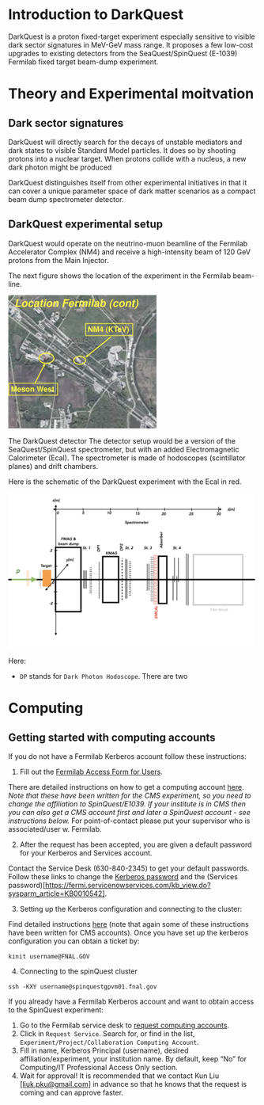 # Introduction to DarkQuest

DarkQuest is a proton fixed-target experiment especially sensitive to visible dark sector signatures in MeV-GeV mass range. 
It proposes a few low-cost upgrades to existing detectors from the SeaQuest/SpinQuest (E-1039) Fermilab fixed target beam-dump experiment.

# Theory and Experimental moitvation 

## Dark sector signatures

DarkQuest will directly search for the decays of unstable mediators and dark states to visible Standard Model particles.
It does so by shooting protons into a nuclear target. 
When protons collide with a nucleus, a new dark photon might be produced

DarkQuest distinguishes itself from other experimental initiatives in that it can cover a unique parameter space 
of dark matter scenarios as a compact beam dump spectrometer detector.

## DarkQuest experimental setup

DarkQuest would operate on the neutrino-muon beamline of the Fermilab Accelerator Complex (NM4) and 
receive a high-intensity beam of 120 GeV protons from the Main Injector. 

The next figure shows the location of the experiment in the Fermilab beam-line.

<p align="left">
  <img src="/images/location2.png" width="300" alt="NM4 Location">
</p>

The DarkQuest detector
The detector setup would be a version of the SeaQuest/SpinQuest spectrometer, but with an added Electromagnetic Calorimeter (Ecal).
The spectrometer is made of hodoscopes (scintillator planes) and drift chambers.

Here is the schematic of the DarkQuest experiment with the Ecal in red.

<p align="left">
  <img src="/images/detector.png" width="500" alt="Detector Setup">
</p>

Here:
* `DP` stands for `Dark Photon Hodoscope`. There are two 


# Computing 

## Getting started with computing accounts

If you do not have a Fermilab Kerberos account follow these instructions:

1. Fill out the [Fermilab Access Form for Users](https://get-connected.fnal.gov/users/access/). 

There are detailed instructions on how to get a computing 
account [here](hhttps://uscms.org/uscms_at_work/physics/computing/getstarted/getaccount_fermilab.shtml#ComputingAccountDetails). 
*Note that these have been written for the CMS experiment, so you need to change the affiliation to SpinQuest/E1039.
If your institute is in CMS then you can also get a CMS account first and later a SpinQuest account - see instructions below.*
For point-of-contact please put your supervisor who is associated/user w. Fermilab.

2. After the request has been accepted, you are given a default password for your Kerberos and Services account.

Contact the Service Desk (630-840-2345) to get your default passwords. Follow these links 
to change the [Kerberos password](https://fermi.servicenowservices.com/kb_view.do?sysparm_article=KB0010628) 
and the (Services password)[https://fermi.servicenowservices.com/kb_view.do?sysparm_article=KB0010542].

3. Setting up the Kerberos configuration and connecting to the cluster:

Find detailed instructions [here](https://uscms.org/uscms_at_work/physics/computing/getstarted/uaf.shtml#prerequisiteKerberosConfig) 
(note that again some of these instructions have been written for CMS accounts).
Once you have set up the kerberos configuration you can obtain a ticket by:
```
kinit username@FNAL.GOV
```    
4. Connecting to the spinQuest cluster
```
ssh -KXY username@spinquestgpvm01.fnal.gov
```    

If you already have a Fermilab Kerberos account and want to obtain access to the SpinQuest experiment:

1. Go to the Fermilab service desk to [request computing accounts](https://fermi.servicenowservices.com/wp).
2. Click in `Request Service`. Search for, or find in the list, `Experiment/Project/Collaboration Computing Account`. 
3. Fill in name, Kerberos Principal (username), desired affiliation/experiment, your institution name. By default, keep “No” for Computing/IT Professional Access Only section.
4. Wait for approval! It is recommended that we contact Kun Liu [liuk.pku@gmail.com] in advance so that he knows that the request is coming and can approve faster.
